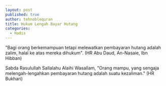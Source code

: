 ```yaml
---
layout: post
published: true
author: tehnoblequran
title: Hukum Lengah Bayar Hutang
categories:
  - Hadis
---
```

"Bagi orang berkemampuan tetapi melewatkan pembayaran hutang adalah zalim, halal ke atas mereka dihukum". (HR Abu Daud, An-Nasaie, Ibn Hibban)

Sabda Rasulullah Sallalahu Alaihi Wasallam, "Orang mampu, yang sengaja melengah-lengahkan pembayaran hutang adalah suatu kezaliman." (HR Bukhari)
